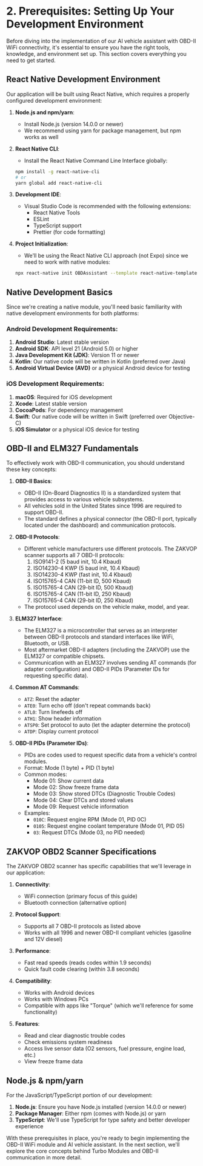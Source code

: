 # 2. Prerequisites: Setting Up Your Development Environment

Before diving into the implementation of our AI vehicle assistant with OBD-II WiFi connectivity, it's essential to ensure you have the right tools, knowledge, and environment set up. This section covers everything you need to get started.

## React Native Development Environment

Our application will be built using React Native, which requires a properly configured development environment:

1. **Node.js and npm/yarn**: 
   - Install Node.js (version 14.0.0 or newer)
   - We recommend using yarn for package management, but npm works as well

2. **React Native CLI**: 
   - Install the React Native Command Line Interface globally:
   ```bash
   npm install -g react-native-cli
   # or
   yarn global add react-native-cli
   ```

3. **Development IDE**: 
   - Visual Studio Code is recommended with the following extensions:
     - React Native Tools
     - ESLint
     - TypeScript support
     - Prettier (for code formatting)

4. **Project Initialization**:
   - We'll be using the React Native CLI approach (not Expo) since we need to work with native modules:
   ```bash
   npx react-native init OBDAssistant --template react-native-template-typescript
   ```

## Native Development Basics

Since we're creating a native module, you'll need basic familiarity with native development environments for both platforms:

### Android Development Requirements:

1. **Android Studio**: Latest stable version
2. **Android SDK**: API level 21 (Android 5.0) or higher
3. **Java Development Kit (JDK)**: Version 11 or newer
4. **Kotlin**: Our native code will be written in Kotlin (preferred over Java)
5. **Android Virtual Device (AVD)** or a physical Android device for testing

### iOS Development Requirements:

1. **macOS**: Required for iOS development
2. **Xcode**: Latest stable version
3. **CocoaPods**: For dependency management
4. **Swift**: Our native code will be written in Swift (preferred over Objective-C)
5. **iOS Simulator** or a physical iOS device for testing

## OBD-II and ELM327 Fundamentals

To effectively work with OBD-II communication, you should understand these key concepts:

1. **OBD-II Basics**:
   - OBD-II (On-Board Diagnostics II) is a standardized system that provides access to various vehicle subsystems.
   - All vehicles sold in the United States since 1996 are required to support OBD-II.
   - The standard defines a physical connector (the OBD-II port, typically located under the dashboard) and communication protocols.

2. **OBD-II Protocols**:
   - Different vehicle manufacturers use different protocols. The ZAKVOP scanner supports all 7 OBD-II protocols:
     1. ISO9141-2 (5 baud init, 10.4 Kbaud)
     2. ISO14230-4 KWP (5 baud init, 10.4 Kbaud)
     3. ISO14230-4 KWP (fast init, 10.4 Kbaud)
     4. ISO15765-4 CAN (11-bit ID, 500 Kbaud)
     5. ISO15765-4 CAN (29-bit ID, 500 Kbaud)
     6. ISO15765-4 CAN (11-bit ID, 250 Kbaud)
     7. ISO15765-4 CAN (29-bit ID, 250 Kbaud)
   - The protocol used depends on the vehicle make, model, and year.

3. **ELM327 Interface**:
   - The ELM327 is a microcontroller that serves as an interpreter between OBD-II protocols and standard interfaces like WiFi, Bluetooth, or USB.
   - Most aftermarket OBD-II adapters (including the ZAKVOP) use the ELM327 or compatible chipsets.
   - Communication with an ELM327 involves sending AT commands (for adapter configuration) and OBD-II PIDs (Parameter IDs for requesting specific data).

4. **Common AT Commands**:
   - `ATZ`: Reset the adapter
   - `ATE0`: Turn echo off (don't repeat commands back)
   - `ATL0`: Turn linefeeds off
   - `ATH1`: Show header information
   - `ATSP0`: Set protocol to auto (let the adapter determine the protocol)
   - `ATDP`: Display current protocol

5. **OBD-II PIDs (Parameter IDs)**:
   - PIDs are codes used to request specific data from a vehicle's control modules.
   - Format: Mode (1 byte) + PID (1 byte)
   - Common modes:
     - Mode 01: Show current data
     - Mode 02: Show freeze frame data
     - Mode 03: Show stored DTCs (Diagnostic Trouble Codes)
     - Mode 04: Clear DTCs and stored values
     - Mode 09: Request vehicle information
   - Examples:
     - `010C`: Request engine RPM (Mode 01, PID 0C)
     - `0105`: Request engine coolant temperature (Mode 01, PID 05)
     - `03`: Request DTCs (Mode 03, no PID needed)

## ZAKVOP OBD2 Scanner Specifications

The ZAKVOP OBD2 scanner has specific capabilities that we'll leverage in our application:

1. **Connectivity**:
   - WiFi connection (primary focus of this guide)
   - Bluetooth connection (alternative option)

2. **Protocol Support**:
   - Supports all 7 OBD-II protocols as listed above
   - Works with all 1996 and newer OBD-II compliant vehicles (gasoline and 12V diesel)

3. **Performance**:
   - Fast read speeds (reads codes within 1.9 seconds)
   - Quick fault code clearing (within 3.8 seconds)

4. **Compatibility**:
   - Works with Android devices
   - Works with Windows PCs
   - Compatible with apps like "Torque" (which we'll reference for some functionality)

5. **Features**:
   - Read and clear diagnostic trouble codes
   - Check emissions system readiness
   - Access live sensor data (O2 sensors, fuel pressure, engine load, etc.)
   - View freeze frame data

## Node.js & npm/yarn

For the JavaScript/TypeScript portion of our development:

1. **Node.js**: Ensure you have Node.js installed (version 14.0.0 or newer)
2. **Package Manager**: Either npm (comes with Node.js) or yarn
3. **TypeScript**: We'll use TypeScript for type safety and better developer experience

With these prerequisites in place, you're ready to begin implementing the OBD-II WiFi module and AI vehicle assistant. In the next section, we'll explore the core concepts behind Turbo Modules and OBD-II communication in more detail.
